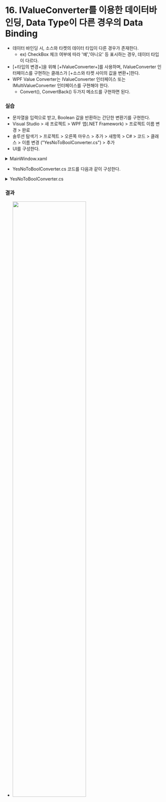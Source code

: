 # 16. IValueConverter를 이용한 데이터바인딩, Data Type이 다른 경우의 Data Binding

- 데이터 바인딩 시, 소스와 타켓의 데이터 타입이 다른 경우가 존재한다.
  - ex) CheckBox 체크 여부에 따라 '예','아니오' 등 표시하는 경우, 데이터 타입이 다르다.
- [+타입의 변경+]을 위해 [+IValueConverter+]를 사용하며, IValueConverter 인터페이스를 구현하는 클래스가 [+소스와 타켓 사이의 값을 변환+]한다.
- WPF Value Converter는 IValueConverter 인터페이스 또는 IMultiValueConverter 인터페이스를 구현해야 한다.
  - Convert(), ConvertBack() 두가지 메소드를 구현하면 된다.


### 실습

- 문자열을 입력으로 받고, Boolean 값을 반환하는 간단한 변환기를 구현한다.
- Visual Studio > 새 프로젝트 > WPF 앱(.NET Framework) > 프로젝트 이름 변경 > 완료
- 솔루션 탐색기 > 프로젝트 > 오른쪽 마우스 > 추가 > 새항목 > C# > 코드 > 클래스 > 이름 변경 ("YesNoToBoolConverter.cs") > 추가
- UI를 구성한다.
<details><summary>MainWindow.xaml</summary>

```cs
<Window x:Class="_16.wpfIValueConverter.MainWindow"
        xmlns="http://schemas.microsoft.com/winfx/2006/xaml/presentation"
        xmlns:x="http://schemas.microsoft.com/winfx/2006/xaml"
        xmlns:d="http://schemas.microsoft.com/expression/blend/2008"
        xmlns:mc="http://schemas.openxmlformats.org/markup-compatibility/2006"
        xmlns:local="clr-namespace:_16.wpfIValueConverter"
        mc:Ignorable="d"
        Title="MainWindow" Height="450" Width="800">
    <Window.Resources>
        <local:YesNoToBoolConverter x:Key="converter" />
    </Window.Resources>
    <StackPanel>
        <TextBox Name="txtValue" Text="YES"/>
        <WrapPanel>
            <TextBlock Text="Current Value : "/>
            <TextBlock Text="{Binding ElementName=txtValue, Path=Text, Converter={StaticResource converter}}"/>
        </WrapPanel>
        <CheckBox Content="YES"  IsChecked="{Binding ElementName=txtValue, Path=Text, Converter={StaticResource converter}}" />
    </StackPanel>
</Window>
```
</details>

- YesNoToBoolConverter.cs 코드를 다음과 같이 구성한다.
<details><summary>YesNoToBoolConverter.cs</summary>

```cs
using System;
using System.Globalization;
using System.Windows.Data;

namespace _16.wpfIValueConverter
{
    // 데이터 바인딩은 기본 양방향이므로 양방향에 대한 함수 각각 존재

    internal class YesNoToBoolConverter : IValueConverter
    {
        // 소스 값이 타켓에 바인딩 되는 경우 호출 (TextBox -> TextBlock, TextBox -> CheckBox)
        public object Convert(object value, Type targetType, object parameter, CultureInfo culture)
        {
            switch (value.ToString().ToUpper())
            {
                case "YES": return true;
                case "NO": return false;
            }

            return false;
        }

        // 타겟 값이 역으로 소스에 바인딩 될 때 호출 (CheckBox -> TextBox)
        // 체크박스를 체그하거나 해제하였을 때
        public object ConvertBack(object value, Type targetType, object parameter, CultureInfo culture)
        {
            if (value is bool)
            {
                if ((bool)value) return "YES";
                else return "NO";
            }

            return "NO";
        }

    }
}
```
</details>


### 결과

- <img src="https://user-images.githubusercontent.com/66783849/190461523-893cae64-39a1-479d-a125-5e7fa08efca0.png" width="70%">
